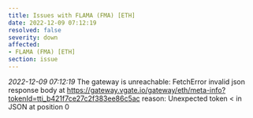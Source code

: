 ```yaml
---
title: Issues with FLAMA (FMA) [ETH]
date: 2022-12-09 07:12:19
resolved: false
severity: down
affected:
- FLAMA (FMA) [ETH]
section: issue
---
```


*2022-12-09 07:12:19* The gateway is unreachable: FetchError invalid json response body at https://gateway.vgate.io/gateway/eth/meta-info?tokenId=tti_b421f7ce27c2f383ee86c5ac reason: Unexpected token < in JSON at position 0